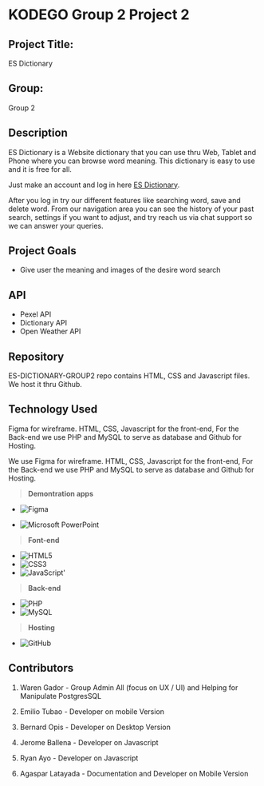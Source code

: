 # KODEGO Group 2 Project 2

## **Project Title:**
ES Dictionary

## **Group:**
Group 2

## **Description**

ES Dictionary is a Website dictionary that you can use thru Web, Tablet and Phone where you can browse word meaning. This dictionary is easy to use and it is free for all.

Just make an account and log in here [ES Dictionary](insertlinkhere).

After you log in try our different features like searching word, save and delete word. From our navigation area you can see the history of your past search, settings if you want to adjust, and try reach us via chat support so we can answer your queries.

## **Project Goals**

- Give user the meaning and images of the desire word search


## **API**

- Pexel API
- Dictionary API
- Open Weather API

## **Repository**

ES-DICTIONARY-GROUP2 repo contains HTML, CSS and Javascript files. We host it thru Github.

## **Technology Used**

Figma for wireframe. HTML, CSS, Javascript for the front-end, For the Back-end we use PHP and MySQL to serve as database and Github for Hosting.

We use Figma for wireframe. HTML, CSS, Javascript for the front-end, For the Back-end we use PHP and MySQL to serve as database and Github for Hosting.

>**Demontration apps**
- ![Figma](https://img.shields.io/badge/figma-%23F24E1E.svg?style=for-the-badge&logo=figma&logoColor=white)

- ![Microsoft PowerPoint](https://img.shields.io/badge/Microsoft_PowerPoint-B7472A?style=for-the-badge&logo=microsoft-powerpoint&logoColor=white)

>**Font-end**
- ![HTML5](https://img.shields.io/badge/html5-%23E34F26.svg?style=for-the-badge&logo=html5&logoColor=white)
- ![CSS3](https://img.shields.io/badge/css3-%231572B6.svg?style=for-the-badge&logo=css3&logoColor=white)
- ![JavaScript](https://img.shields.io/badge/javascript-%23323330.svg?style=for-the-badge&logo=javascript&logoColor=%23F7DF1E)'

>**Back-end**
- ![PHP](https://img.shields.io/badge/php-%23777BB4.svg?style=for-the-badge&logo=php&logoColor=white)
- ![MySQL](https://img.shields.io/badge/mysql-%2300f.svg?style=for-the-badge&logo=mysql&logoColor=white)

>**Hosting**
- ![GitHub](https://img.shields.io/badge/github-%23121011.svg?style=for-the-badge&logo=github&logoColor=white)

## **Contributors**

1. Waren Gador - Group Admin All (focus on UX / UI) and Helping for Manipulate PostgresSQL

2. Emilio Tubao - Developer on mobile Version

3. Bernard Opis - Developer on Desktop Version

4. Jerome Ballena - Developer on Javascript

5. Ryan Ayo - Developer on Javascript

6. Agaspar Latayada - Documentation and Developer on Mobile Version